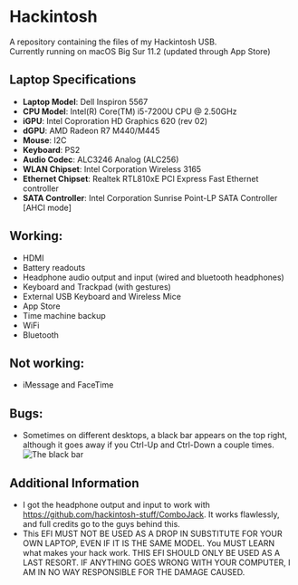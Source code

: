 # Hackintosh
A repository containing the files of my Hackintosh USB.   
Currently running on macOS Big Sur 11.2 (updated through App Store)

## Laptop Specifications
- **Laptop Model**: Dell Inspiron 5567  
- **CPU Model**: Intel(R) Core(TM) i5-7200U CPU @ 2.50GHz  
- **iGPU**: Intel Coproration HD Graphics 620 (rev 02)  
- **dGPU**: AMD Radeon R7 M440/M445  
- **Mouse**: I2C  
- **Keyboard**: PS2
- **Audio Codec**: ALC3246 Analog (ALC256) 
- **WLAN Chipset**: Intel Corporation Wireless 3165  
- **Ethernet Chipset**: Realtek RTL810xE PCI Express Fast Ethernet controller  
- **SATA Controller**: Intel Corporation Sunrise Point-LP SATA Controller [AHCI mode]  

## Working:
- HDMI
- Battery readouts
- Headphone audio output and input (wired and bluetooth headphones)
- Keyboard and Trackpad (with gestures)
- External USB Keyboard and Wireless Mice
- App Store
- Time machine backup
- WiFi
- Bluetooth

## Not working:
- iMessage and FaceTime

## Bugs:
- Sometimes on different desktops, a black bar appears on the top right, although it goes away if you Ctrl-Up and Ctrl-Down a couple times.  
![The black bar](https://github.com/anandrajaram21/hackintosh/blob/bigsur/screenshots/black-bar.png)

## Additional Information
- I got the headphone output and input to work with https://github.com/hackintosh-stuff/ComboJack. It works flawlessly, and full credits go to the guys behind this. 
- This EFI MUST NOT BE USED AS A DROP IN SUBSTITUTE FOR YOUR OWN LAPTOP, EVEN IF IT IS THE SAME MODEL. You MUST LEARN what makes your hack work. THIS EFI SHOULD ONLY BE USED AS A LAST RESORT. IF ANYTHING GOES WRONG WITH YOUR COMPUTER, I AM IN NO WAY RESPONSIBLE FOR THE DAMAGE CAUSED. 
